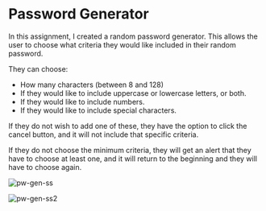# Password Generator

In this assignment, I created a random password generator. This allows the user to choose what criteria they would like included in their random password. 

They can choose: 
  * How many characters (between 8 and 128)
  * If they would like to include uppercase or lowercase letters, or both.
  * If they would like to include numbers. 
  * If they would like to include special characters. 

If they do not wish to add one of these, they have the option to click the cancel button, and it will not include that specific criteria. 

If they do not choose the minimum criteria, they will get an alert that they have to choose at least one, and it will return to the beginning and they will have to choose again. 

![pw-gen-ss](https://user-images.githubusercontent.com/74884495/104864918-b6161900-58f7-11eb-9c38-ebfc873b9ad8.PNG)

![pw-gen-ss2](https://user-images.githubusercontent.com/74884495/104864934-c3330800-58f7-11eb-89b1-d7e215079005.PNG)

